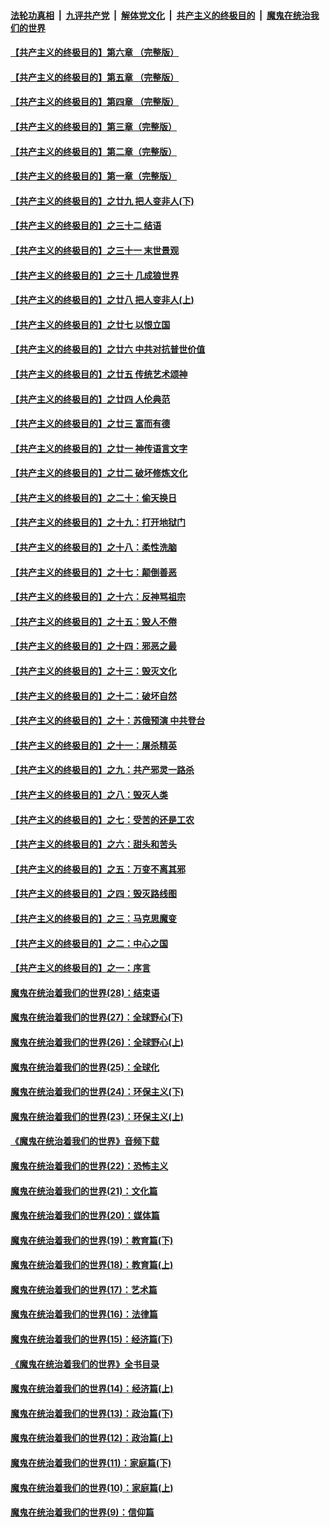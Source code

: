 ####  [法轮功真相](../../../../basic/blob/master/README.md?t=05110931) &nbsp;|&nbsp; [九评共产党](../../../../9ping.md/blob/master/README.md?t=05110931) &nbsp;|&nbsp; [解体党文化](../../../../jtdwh.md/blob/master/README.md?t=05110931)  &nbsp;|&nbsp; [共产主义的终极目的](../../../../gczydzjmd.md/blob/master/README.md?t=05110931) &nbsp;|&nbsp; [魔鬼在统治我们的世界](../../../../mgztzwmdsj.md/blob/master/README.md?t=05110931) 

#### [【共产主义的终极目的】第六章 （完整版）](../pages/nsc422/n11428913.md?t=05110931) 

#### [【共产主义的终极目的】第五章 （完整版）](../pages/nsc422/n11428912.md?t=05110931) 

#### [【共产主义的终极目的】第四章 （完整版）](../pages/nsc422/n11428907.md?t=05110931) 

#### [【共产主义的终极目的】第三章（完整版）](../pages/nsc422/n11428848.md?t=05110931) 

#### [【共产主义的终极目的】第二章（完整版）](../pages/nsc422/n11428831.md?t=05110931) 

#### [【共产主义的终极目的】第一章（完整版）](../pages/nsc422/n11417651.md?t=05110931) 

#### [【共产主义的终极目的】之廿九 把人变非人(下)](../pages/nsc422/n11344140.md?t=05110931) 

#### [【共产主义的终极目的】之三十二 结语](../pages/nsc422/n11360535.md?t=05110931) 

#### [【共产主义的终极目的】之三十一 末世景观](../pages/nsc422/n11351129.md?t=05110931) 

#### [【共产主义的终极目的】之三十 几成狼世界](../pages/nsc422/n11348280.md?t=05110931) 

#### [【共产主义的终极目的】之廿八 把人变非人(上)](../pages/nsc422/n11340492.md?t=05110931) 

#### [【共产主义的终极目的】之廿七 以恨立国](../pages/nsc422/n11336944.md?t=05110931) 

#### [【共产主义的终极目的】之廿六 中共对抗普世价值](../pages/nsc422/n11324785.md?t=05110931) 

#### [【共产主义的终极目的】之廿五 传统艺术颂神](../pages/nsc422/n11296396.md?t=05110931) 

#### [【共产主义的终极目的】之廿四 人伦典范](../pages/nsc422/n11296397.md?t=05110931) 

#### [【共产主义的终极目的】之廿三 富而有德](../pages/nsc422/n11283598.md?t=05110931) 

#### [【共产主义的终极目的】之廿一 神传语言文字](../pages/nsc422/n11263265.md?t=05110931) 

#### [【共产主义的终极目的】之廿二 破坏修炼文化](../pages/nsc422/n11245728.md?t=05110931) 

#### [【共产主义的终极目的】之二十：偷天换日](../pages/nsc422/n11238846.md?t=05110931) 

#### [【共产主义的终极目的】之十九：打开地狱门](../pages/nsc422/n11206376.md?t=05110931) 

#### [【共产主义的终极目的】之十八：柔性洗脑](../pages/nsc422/n11199994.md?t=05110931) 

#### [【共产主义的终极目的】之十七：颠倒善恶](../pages/nsc422/n11179782.md?t=05110931) 

#### [【共产主义的终极目的】之十六：反神骂祖宗](../pages/nsc422/n11166798.md?t=05110931) 

#### [【共产主义的终极目的】之十五：毁人不倦](../pages/nsc422/n11166792.md?t=05110931) 

#### [【共产主义的终极目的】之十四：邪恶之最](../pages/nsc422/n11150249.md?t=05110931) 

#### [【共产主义的终极目的】之十三：毁灭文化](../pages/nsc422/n11135227.md?t=05110931) 

#### [【共产主义的终极目的】之十二：破坏自然](../pages/nsc422/n11135214.md?t=05110931) 

#### [【共产主义的终极目的】之十：苏俄预演 中共登台](../pages/nsc422/n11118424.md?t=05110931) 

#### [【共产主义的终极目的】之十一：屠杀精英](../pages/nsc422/n11118442.md?t=05110931) 

#### [【共产主义的终极目的】之九：共产邪灵一路杀](../pages/nsc422/n11114139.md?t=05110931) 

#### [【共产主义的终极目的】之八：毁灭人类](../pages/nsc422/n11108503.md?t=05110931) 

#### [【共产主义的终极目的】之七：受苦的还是工农](../pages/nsc422/n11101809.md?t=05110931) 

#### [【共产主义的终极目的】之六：甜头和苦头](../pages/nsc422/n11096971.md?t=05110931) 

#### [【共产主义的终极目的】之五：万变不离其邪](../pages/nsc422/n11091285.md?t=05110931) 

#### [【共产主义的终极目的】之四：毁灭路线图](../pages/nsc422/n11086284.md?t=05110931) 

#### [【共产主义的终极目的】之三：马克思魔变](../pages/nsc422/n11061941.md?t=05110931) 

#### [【共产主义的终极目的】之二：中心之国](../pages/nsc422/n11047728.md?t=05110931) 

#### [【共产主义的终极目的】之一：序言](../pages/nsc422/n11086077.md?t=05110931) 

#### [魔鬼在统治着我们的世界(28)：结束语](../pages/nsc422/n10936246.md?t=05110931) 

#### [魔鬼在统治着我们的世界(27)：全球野心(下)](../pages/nsc422/n10928319.md?t=05110931) 

#### [魔鬼在统治着我们的世界(26)：全球野心(上)](../pages/nsc422/n10900318.md?t=05110931) 

#### [魔鬼在统治着我们的世界(25)：全球化](../pages/nsc422/n10788205.md?t=05110931) 

#### [魔鬼在统治着我们的世界(24)：环保主义(下)](../pages/nsc422/n10695307.md?t=05110931) 

#### [魔鬼在统治着我们的世界(23)：环保主义(上)](../pages/nsc422/n10688613.md?t=05110931) 

#### [《魔鬼在统治着我们的世界》音频下载](../pages/nsc422/n10635553.md?t=05110931) 

#### [魔鬼在统治着我们的世界(22)：恐怖主义](../pages/nsc422/n10614727.md?t=05110931) 

#### [魔鬼在统治着我们的世界(21)：文化篇](../pages/nsc422/n10597706.md?t=05110931) 

#### [魔鬼在统治着我们的世界(20)：媒体篇](../pages/nsc422/n10586579.md?t=05110931) 

#### [魔鬼在统治着我们的世界(19)：教育篇(下)](../pages/nsc422/n10564808.md?t=05110931) 

#### [魔鬼在统治着我们的世界(18)：教育篇(上)](../pages/nsc422/n10526970.md?t=05110931) 

#### [魔鬼在统治着我们的世界(17)：艺术篇](../pages/nsc422/n10499093.md?t=05110931) 

#### [魔鬼在统治着我们的世界(16)：法律篇](../pages/nsc422/n10485969.md?t=05110931) 

#### [魔鬼在统治着我们的世界(15)：经济篇(下)](../pages/nsc422/n10469975.md?t=05110931) 

#### [《魔鬼在统治着我们的世界》全书目录](../pages/nsc422/n10464261.md?t=05110931) 

#### [魔鬼在统治着我们的世界(14)：经济篇(上)](../pages/nsc422/n10457370.md?t=05110931) 

#### [魔鬼在统治着我们的世界(13)：政治篇(下)](../pages/nsc422/n10448270.md?t=05110931) 

#### [魔鬼在统治着我们的世界(12)：政治篇(上)](../pages/nsc422/n10444576.md?t=05110931) 

#### [魔鬼在统治着我们的世界(11)：家庭篇(下)](../pages/nsc422/n10440961.md?t=05110931) 

#### [魔鬼在统治着我们的世界(10)：家庭篇(上)](../pages/nsc422/n10435448.md?t=05110931) 

#### [魔鬼在统治着我们的世界(9)：信仰篇](../pages/nsc422/n10432159.md?t=05110931) 

